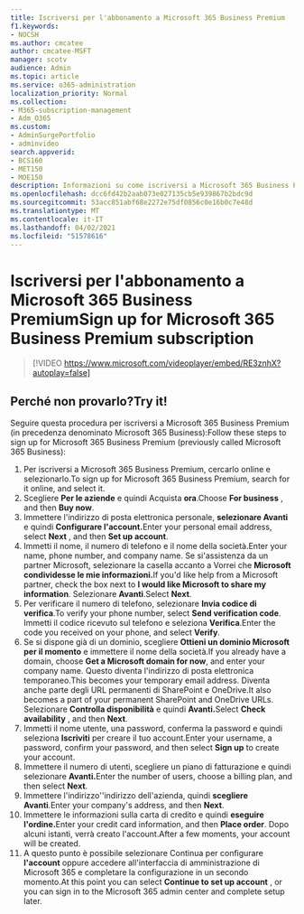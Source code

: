 ```yaml
---
title: Iscriversi per l'abbonamento a Microsoft 365 Business Premium
f1.keywords:
- NOCSH
ms.author: cmcatee
author: cmcatee-MSFT
manager: scotv
audience: Admin
ms.topic: article
ms.service: o365-administration
localization_priority: Normal
ms.collection:
- M365-subscription-management
- Adm_O365
ms.custom:
- AdminSurgePortfolio
- adminvideo
search.appverid:
- BCS160
- MET150
- MOE150
description: Informazioni su come iscriversi a Microsoft 365 Business Premium.
ms.openlocfilehash: dcc6fd42b2aab073e027135cb5e939867b2bdc9d
ms.sourcegitcommit: 53acc851abf68e2272e75df0856c0e16b0c7e48d
ms.translationtype: MT
ms.contentlocale: it-IT
ms.lasthandoff: 04/02/2021
ms.locfileid: "51578616"
---
```

# <a name="sign-up-for-microsoft-365-business-premium-subscription"></a><span data-ttu-id="193d3-103">Iscriversi per l'abbonamento a Microsoft 365 Business Premium</span><span class="sxs-lookup"><span data-stu-id="193d3-103">Sign up for Microsoft 365 Business Premium subscription</span></span>

> [!VIDEO https://www.microsoft.com/videoplayer/embed/RE3znhX?autoplay=false]

## <a name="try-it"></a><span data-ttu-id="193d3-104">Perché non provarlo?</span><span class="sxs-lookup"><span data-stu-id="193d3-104">Try it!</span></span>

<span data-ttu-id="193d3-105">Seguire questa procedura per iscriversi a Microsoft 365 Business Premium (in precedenza denominato Microsoft 365 Business):</span><span class="sxs-lookup"><span data-stu-id="193d3-105">Follow these steps to sign up for Microsoft 365 Business Premium (previously called Microsoft 365 Business):</span></span>

1. <span data-ttu-id="193d3-106">Per iscriversi a Microsoft 365 Business Premium, cercarlo online e selezionarlo.</span><span class="sxs-lookup"><span data-stu-id="193d3-106">To sign up for Microsoft 365 Business Premium, search for it online, and select it.</span></span>
2. <span data-ttu-id="193d3-107">Scegliere  **Per le aziende** e quindi Acquista  **ora**.</span><span class="sxs-lookup"><span data-stu-id="193d3-107">Choose  **For business** , and then  **Buy now**.</span></span>
3. <span data-ttu-id="193d3-108">Immettere l'indirizzo di posta elettronica personale, **selezionare Avanti** e quindi **Configurare l'account.**</span><span class="sxs-lookup"><span data-stu-id="193d3-108">Enter your personal email address, select  **Next** , and then  **Set up account**.</span></span>
4. <span data-ttu-id="193d3-109">Immetti il nome, il numero di telefono e il nome della società.</span><span class="sxs-lookup"><span data-stu-id="193d3-109">Enter your name, phone number, and company name.</span></span> <span data-ttu-id="193d3-110">Se si&#39;assistenza da un partner Microsoft, selezionare la casella accanto a Vorrei che **Microsoft condividesse le mie informazioni.**</span><span class="sxs-lookup"><span data-stu-id="193d3-110">If you&#39;d like help from a Microsoft partner, check the box next to  **I would like Microsoft to share my information**.</span></span> <span data-ttu-id="193d3-111">Selezionare  **Avanti**.</span><span class="sxs-lookup"><span data-stu-id="193d3-111">Select  **Next**.</span></span>
5. <span data-ttu-id="193d3-112">Per verificare il numero di telefono, selezionare  **Invia codice di verifica**.</span><span class="sxs-lookup"><span data-stu-id="193d3-112">To verify your phone number, select  **Send verification code**.</span></span> <span data-ttu-id="193d3-113">Immetti il codice ricevuto sul telefono e seleziona  **Verifica**.</span><span class="sxs-lookup"><span data-stu-id="193d3-113">Enter the code you received on your phone, and select  **Verify**.</span></span>
6. <span data-ttu-id="193d3-114">Se si dispone già di un dominio, scegliere  **Ottieni un dominio Microsoft per il momento** e immettere il nome della società.</span><span class="sxs-lookup"><span data-stu-id="193d3-114">If you already have a domain, choose  **Get a Microsoft domain for now**, and enter your company name.</span></span> <span data-ttu-id="193d3-115">Questo diventa l'indirizzo di posta elettronica temporaneo.</span><span class="sxs-lookup"><span data-stu-id="193d3-115">This becomes your temporary email address.</span></span> <span data-ttu-id="193d3-116">Diventa anche parte degli URL permanenti di SharePoint e OneDrive.</span><span class="sxs-lookup"><span data-stu-id="193d3-116">It also becomes a part of your permanent SharePoint and OneDrive URLs.</span></span> <span data-ttu-id="193d3-117">Selezionare **Controlla disponibilità** e quindi **Avanti.**</span><span class="sxs-lookup"><span data-stu-id="193d3-117">Select  **Check availability** , and then  **Next**.</span></span>
7. <span data-ttu-id="193d3-118">Immetti il nome utente, una password, conferma la password e quindi seleziona  **Iscriviti**  per creare il tuo account.</span><span class="sxs-lookup"><span data-stu-id="193d3-118">Enter your username, a password, confirm your password, and then select  **Sign up**  to create your account.</span></span>
8. <span data-ttu-id="193d3-119">Immettere il numero di utenti, scegliere un piano di fatturazione e quindi selezionare **Avanti.**</span><span class="sxs-lookup"><span data-stu-id="193d3-119">Enter the number of users, choose a billing plan, and then select  **Next**.</span></span>
9.  <span data-ttu-id="193d3-120">Immettere l'indirizzo&#39;'indirizzo dell'azienda, quindi  **scegliere Avanti**.</span><span class="sxs-lookup"><span data-stu-id="193d3-120">Enter your company&#39;s address, and then  **Next**.</span></span>
10. <span data-ttu-id="193d3-121">Immettere le informazioni sulla carta di credito e quindi **eseguire l'ordine.**</span><span class="sxs-lookup"><span data-stu-id="193d3-121">Enter your credit card information, and then  **Place order**.</span></span> <span data-ttu-id="193d3-122">Dopo alcuni istanti, verrà creato l'account.</span><span class="sxs-lookup"><span data-stu-id="193d3-122">After a few moments, your account will be created.</span></span>
11. <span data-ttu-id="193d3-123">A questo punto è possibile selezionare Continua per configurare  **l'account** oppure accedere all'interfaccia di amministrazione di Microsoft 365 e completare la configurazione in un secondo momento.</span><span class="sxs-lookup"><span data-stu-id="193d3-123">At this point you can select  **Continue to set up account** , or you can sign in to the Microsoft 365 admin center and complete setup later.</span></span>